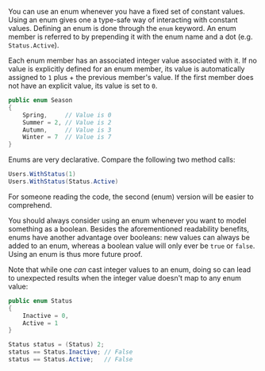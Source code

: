 You can use an enum whenever you have a fixed set of constant values. Using an enum gives one a type-safe way of interacting with constant values. Defining an enum is done through the `enum` keyword. An enum member is referred to by prepending it with the enum name and a dot (e.g. `Status.Active`).

Each enum member has an associated integer value associated with it. If no value is explicitly defined for an enum member, its value is automatically assigned to `1` plus + the previous member's value. If the first member does not have an explicit value, its value is set to `0`.

```csharp
public enum Season
{
    Spring,     // Value is 0
    Summer = 2, // Value is 2
    Autumn,     // Value is 3
    Winter = 7  // Value is 7
}
```

Enums are very declarative. Compare the following two method calls:

```csharp
Users.WithStatus(1)
Users.WithStatus(Status.Active)
```

For someone reading the code, the second (enum) version will be easier to comprehend.

You should always consider using an enum whenever you want to model something as a boolean. Besides the aforementioned readability benefits, enums have another advantage over booleans: new values can always be added to an enum, whereas a boolean value will only ever be `true` or `false`. Using an enum is thus more future proof.

Note that while one _can_ cast integer values to an enum, doing so can lead to unexpected results when the integer value doesn't map to any enum value:

```csharp
public enum Status
{
    Inactive = 0,
    Active = 1
}

Status status = (Status) 2;
status == Status.Inactive; // False
status == Status.Active;   // False
```
